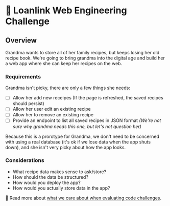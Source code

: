 # 🍪 Loanlink Web Engineering Challenge

## Overview
Grandma wants to store all of her family recipes, but keeps losing her old recipe book. We're going to bring grandma into the digital age and build her a web app where she can keep her recipes on the web.



### Requirements

Grandma isn't picky, there are only a few things she needs:

- [ ] Allow her add new receipes (If the page is refreshed, the saved recipes should persist)
- [ ] Allow her user edit an existing recipe
- [ ] Allow her to remove an existing recipe
- [ ] Provide an endpoint to list all saved recipes in JSON format _(We're not sure why grandma needs this one, but let's not question her)_

Because this is a prorotype for Grandma, we don't need to be concerned with using a real database (it's ok if we lose data when the app shuts down), and she isn't very picky about how the app looks.



### Considerations

- What recipe data makes sense to ask/store?
- How should the data be structured?
- How would you deploy the app?
- How would you actually store data in the app?


 👵 Read more about [what we care about when evaluating code challenges](https://github.com/LoanLink/coding-challenges). 

